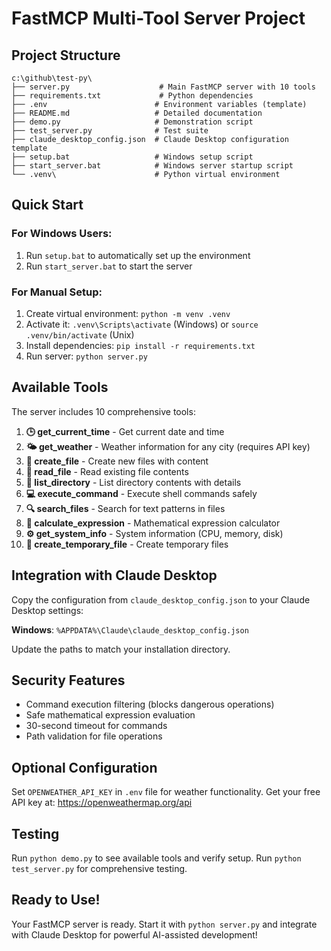 # FastMCP Multi-Tool Server Project

## Project Structure

```
c:\github\test-py\
├── server.py                    # Main FastMCP server with 10 tools
├── requirements.txt             # Python dependencies
├── .env                        # Environment variables (template)
├── README.md                   # Detailed documentation
├── demo.py                     # Demonstration script
├── test_server.py              # Test suite
├── claude_desktop_config.json  # Claude Desktop configuration template
├── setup.bat                   # Windows setup script
├── start_server.bat            # Windows server startup script
└── .venv\                      # Python virtual environment
```

## Quick Start

### For Windows Users:
1. Run `setup.bat` to automatically set up the environment
2. Run `start_server.bat` to start the server

### For Manual Setup:
1. Create virtual environment: `python -m venv .venv`
2. Activate it: `.venv\Scripts\activate` (Windows) or `source .venv/bin/activate` (Unix)
3. Install dependencies: `pip install -r requirements.txt`
4. Run server: `python server.py`

## Available Tools

The server includes 10 comprehensive tools:

1. **🕒 get_current_time** - Get current date and time
2. **🌤️ get_weather** - Weather information for any city (requires API key)
3. **📝 create_file** - Create new files with content
4. **📖 read_file** - Read existing file contents
5. **📁 list_directory** - List directory contents with details
6. **💻 execute_command** - Execute shell commands safely
7. **🔍 search_files** - Search for text patterns in files
8. **🧮 calculate_expression** - Mathematical expression calculator
9. **⚙️ get_system_info** - System information (CPU, memory, disk)
10. **📄 create_temporary_file** - Create temporary files

## Integration with Claude Desktop

Copy the configuration from `claude_desktop_config.json` to your Claude Desktop settings:

**Windows**: `%APPDATA%\Claude\claude_desktop_config.json`

Update the paths to match your installation directory.

## Security Features

- Command execution filtering (blocks dangerous operations)
- Safe mathematical expression evaluation
- 30-second timeout for commands
- Path validation for file operations

## Optional Configuration

Set `OPENWEATHER_API_KEY` in `.env` file for weather functionality.
Get your free API key at: https://openweathermap.org/api

## Testing

Run `python demo.py` to see available tools and verify setup.
Run `python test_server.py` for comprehensive testing.

## Ready to Use!

Your FastMCP server is ready. Start it with `python server.py` and integrate with Claude Desktop for powerful AI-assisted development!
